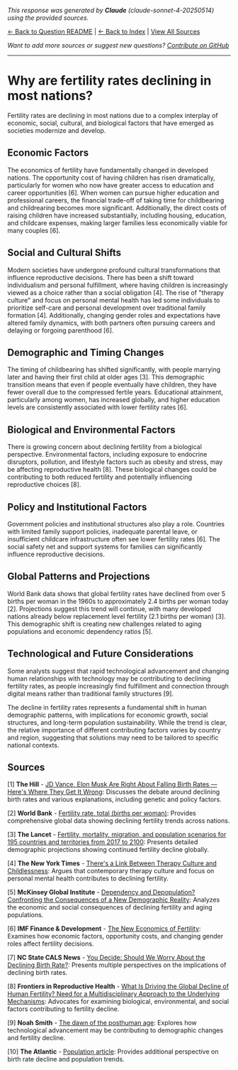 <!-- 
Generated by: claude
Model: claude-sonnet-4-20250514
Prompt type: sources
Tools enabled: False
Generated at: 2025-07-10T20:50:22.698993
-->

*This response was generated by **Claude** (claude-sonnet-4-20250514) using the provided sources.*

[← Back to Question README](README.md) | [← Back to Index](../README.md) | [View All Sources](../allsources.md)

*Want to add more sources or suggest new questions? [Contribute on GitHub](https://github.com/justinwest/SuggestedSources)*

---

# Why are fertility rates declining in most nations?

Fertility rates are declining in most nations due to a complex interplay of economic, social, cultural, and biological factors that have emerged as societies modernize and develop.

## Economic Factors

The economics of fertility have fundamentally changed in developed nations. The opportunity cost of having children has risen dramatically, particularly for women who now have greater access to education and career opportunities [6]. When women can pursue higher education and professional careers, the financial trade-off of taking time for childbearing and childrearing becomes more significant. Additionally, the direct costs of raising children have increased substantially, including housing, education, and childcare expenses, making larger families less economically viable for many couples [6].

## Social and Cultural Shifts

Modern societies have undergone profound cultural transformations that influence reproductive decisions. There has been a shift toward individualism and personal fulfillment, where having children is increasingly viewed as a choice rather than a social obligation [4]. The rise of "therapy culture" and focus on personal mental health has led some individuals to prioritize self-care and personal development over traditional family formation [4]. Additionally, changing gender roles and expectations have altered family dynamics, with both partners often pursuing careers and delaying or forgoing parenthood [6].

## Demographic and Timing Changes

The timing of childbearing has shifted significantly, with people marrying later and having their first child at older ages [3]. This demographic transition means that even if people eventually have children, they have fewer overall due to the compressed fertile years. Educational attainment, particularly among women, has increased globally, and higher education levels are consistently associated with lower fertility rates [6].

## Biological and Environmental Factors

There is growing concern about declining fertility from a biological perspective. Environmental factors, including exposure to endocrine disruptors, pollution, and lifestyle factors such as obesity and stress, may be affecting reproductive health [8]. These biological changes could be contributing to both reduced fertility and potentially influencing reproductive choices [8].

## Policy and Institutional Factors

Government policies and institutional structures also play a role. Countries with limited family support policies, inadequate parental leave, or insufficient childcare infrastructure often see lower fertility rates [6]. The social safety net and support systems for families can significantly influence reproductive decisions.

## Global Patterns and Projections

World Bank data shows that global fertility rates have declined from over 5 births per woman in the 1960s to approximately 2.4 births per woman today [2]. Projections suggest this trend will continue, with many developed nations already below replacement level fertility (2.1 births per woman) [3]. This demographic shift is creating new challenges related to aging populations and economic dependency ratios [5].

## Technological and Future Considerations

Some analysts suggest that rapid technological advancement and changing human relationships with technology may be contributing to declining fertility rates, as people increasingly find fulfillment and connection through digital means rather than traditional family structures [9].

The decline in fertility rates represents a fundamental shift in human demographic patterns, with implications for economic growth, social structures, and long-term population sustainability. While the trend is clear, the relative importance of different contributing factors varies by country and region, suggesting that solutions may need to be tailored to specific national contexts.

## Sources

[1] **The Hill** - [JD Vance, Elon Musk Are Right About Falling Birth Rates — Here's Where They Get It Wrong](https://thehill.com/opinion/healthcare/5140744-genetics-fertility-musk-vance-pronatalist/): Discusses the debate around declining birth rates and various explanations, including genetic and policy factors.

[2] **World Bank** - [Fertility rate, total (births per woman)](https://data.worldbank.org/indicator/SP.DYN.TFRT.IN): Provides comprehensive global data showing declining fertility trends across nations.

[3] **The Lancet** - [Fertility, mortality, migration, and population scenarios for 195 countries and territories from 2017 to 2100](https://www.thelancet.com/journals/lancet/article/PIIS0140-6736%2820%2930677-2/fulltext): Presents detailed demographic projections showing continued fertility decline globally.

[4] **The New York Times** - [There's a Link Between Therapy Culture and Childlessness](https://www.nytimes.com/2025/05/30/opinion/therapy-estrangement-childless-millennials.html): Argues that contemporary therapy culture and focus on personal mental health contributes to declining fertility.

[5] **McKinsey Global Institute** - [Dependency and Depopulation? Confronting the Consequences of a New Demographic Reality](https://www.mckinsey.com/mgi/our-research/dependency-and-depopulation-confronting-the-consequences-of-a-new-demographic-reality): Analyzes the economic and social consequences of declining fertility and aging populations.

[6] **IMF Finance & Development** - [The New Economics of Fertility](https://www.imf.org/en/Publications/fandd/issues/Series/Analytical-Series/new-economics-of-fertility-doepke-hannusch-kindermann-tertilt): Examines how economic factors, opportunity costs, and changing gender roles affect fertility decisions.

[7] **NC State CALS News** - [You Decide: Should We Worry About the Declining Birth Rate?](https://cals.ncsu.edu/news/you-decide-should-we-worry-about-the-declining-birth-rate/): Presents multiple perspectives on the implications of declining birth rates.

[8] **Frontiers in Reproductive Health** - [What Is Driving the Global Decline of Human Fertility? Need for a Multidisciplinary Approach to the Underlying Mechanisms](https://pmc.ncbi.nlm.nih.gov/articles/PMC11079147/): Advocates for examining biological, environmental, and social factors contributing to fertility decline.

[9] **Noah Smith** - [The dawn of the posthuman age](https://www.noahpinion.blog/p/the-dawn-of-the-posthuman-age): Explores how technological advancement may be contributing to demographic changes and fertility decline.

[10] **The Atlantic** - [Population article](https://www.theatlantic.com/ideas/archive/2025/06/birth-rate-population-decline/683333/): Provides additional perspective on birth rate decline and population trends.
